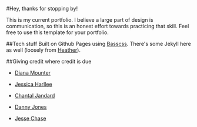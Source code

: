 
#Hey, thanks for stopping by!

This is my current portfolio. I believe a large part of design is communication, so this is an honest effort towards practicing that skill. Feel free to use this template for your portfolio.

##Tech stuff
Built on Github Pages using [Basscss](http://basscss.com). There's some Jekyll here as well (loosely from [Heather](http://jxnblk.com/Heather/)).

##Giving credit where credit is due
- [Diana Mounter](http://www.portfolio.broccolini.net)

- [Jessica Harllee](http://www.jessicaharllee.com)

- [Chantal Jandard](http://www.chantastique.net)

- [Danny Jones](http://www.yasly.com)

- [Jesse Chase](http://www.jessecha.se)

